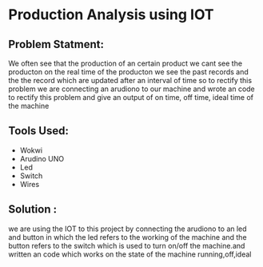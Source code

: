 # Production Analysis using IOT

## Problem Statment:
We often see that the production of an certain product we cant see the producton on the real time of the producton we see the past records and the the record which are updated after an interval of time so to rectify this problem we are connecting an arudiono to our machine and wrote an code to rectify this problem and give an output of on time, off time, ideal time of the machine   

## Tools Used:
- Wokwi
- Arudino UNO
- Led
- Switch
- Wires

## Solution :
we are using the IOT to this project by connecting the arudiono to an led and button in which the led refers to the working of the machine and the button refers to the switch which is used to turn on/off the machine.and written an code which works on the state of the machine running,off,ideal
